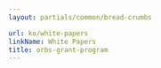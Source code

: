 ```yaml
---
layout: partials/common/bread-crumbs

url: ko/white-papers
linkName: White Papers
title: orbs-grant-program
---
```

